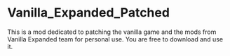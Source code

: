 # Vanilla_Expanded_Patched

This is a mod dedicated to patching the vanilla game and the mods from Vanilla Expanded team for personal use. You are free to download and use it.
